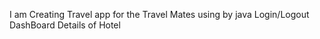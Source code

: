 I am Creating Travel app for the Travel Mates using by java 
Login/Logout
DashBoard
Details of Hotel
